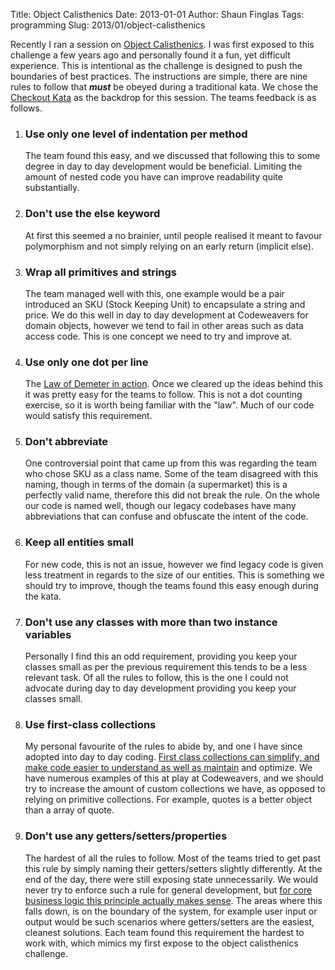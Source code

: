 Title: Object Calisthenics
Date: 2013-01-01
Author: Shaun Finglas
Tags: programming
Slug: 2013/01/object-calisthenics

Recently I ran a session on [Object
Calisthenics](http://www.markhneedham.com/blog/2008/11/06/object-calisthenics-first-thoughts/).
I was first exposed to this challenge a few years ago and personally
found it a fun, yet difficult experience. This is intentional as the
challenge is designed to push the boundaries of best practices. The
instructions are simple, there are nine rules to follow that ***must***
be obeyed during a traditional kata. We chose the [Checkout
Kata](http://codekata.com/kata/kata09-back-to-the-checkout/) as the
backdrop for this session. The teams feedback is as follows.

1.  ### Use only one level of indentation per method

    The team found this easy, and we discussed that following this to
    some degree in day to day development would be beneficial. Limiting
    the amount of nested code you have can improve readability quite
    substantially.

2.  ### Don't use the else keyword

    At first this seemed a no brainier, until people realised it meant
    to favour polymorphism and not simply relying on an early return
    (implicit else).

3.  ### Wrap all primitives and strings

    The team managed well with this, one example would be a pair
    introduced an SKU (Stock Keeping Unit) to encapsulate a string and
    price. We do this well in day to day development at Codeweavers for
    domain objects, however we tend to fail in other areas such as data
    access code. This is one concept we need to try and improve at.

4.  ### Use only one dot per line

    The [Law of Demeter in
    action](http://haacked.com/archive/2009/07/13/law-of-demeter-dot-counting.aspx).
    Once we cleared up the ideas behind this it was pretty easy for the
    teams to follow. This is not a dot counting exercise, so it is worth
    being familiar with the "law". Much of our code would satisfy this
    requirement.

5.  ### Don't abbreviate

    One controversial point that came up from this was regarding the
    team who chose SKU as a class name. Some of the team disagreed with
    this naming, though in terms of the domain (a supermarket) this is a
    perfectly valid name, therefore this did not break the rule. On the
    whole our code is named well, though our legacy codebases have many
    abbreviations that can confuse and obfuscate the intent of the code.

6.  ### Keep all entities small

    For new code, this is not an issue, however we find legacy code is
    given less treatment in regards to the size of our entities. This is
    something we should try to improve, though the teams found this easy
    enough during the kata.

7.  ### Don't use any classes with more than two instance variables

    Personally I find this an odd requirement, providing you keep your
    classes small as per the previous requirement this tends to be a
    less relevant task. Of all the rules to follow, this is the one I
    could not advocate during day to day development providing you keep
    your classes small.

8.  ### Use first-class collections

    My personal favourite of the rules to abide by, and one I have since
    adopted into day to day coding. [First class collections can
    simplify, and make code easier to understand as well as
    maintain](http://blog.shaunfinglas.co.uk/2010/12/lists-or-objects.html)
    and optimize. We have numerous examples of this at play at
    Codeweavers, and we should try to increase the amount of custom
    collections we have, as opposed to relying on primitive collections.
    For example, quotes is a better object than a array of quote.

9.  ### Don't use any getters/setters/properties

    The hardest of all the rules to follow. Most of the teams tried to
    get past this rule by simply naming their getters/setters slightly
    differently. At the end of the day, there were still exposing state
    unnecessarily. We would never try to enforce such a rule for general
    development, but [for core business logic this principle actually
    makes
    sense](http://blog.shaunfinglas.co.uk/2011/04/getters-and-setters-are-evil.html).
    The areas where this falls down, is on the boundary of the system,
    for example user input or output would be such scenarios where
    getters/setters are the easiest, cleanest solutions. Each team found
    this requirement the hardest to work with, which mimics my first
    expose to the object calisthenics challenge.
